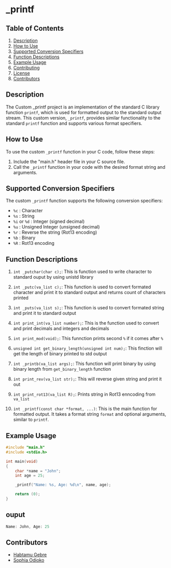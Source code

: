 # _printf

## Table of Contents
1. [Description](#description)
2. [How to Use](#how-to-use)
3. [Supported Conversion Specifiers](#supported-conversion-specifiers)
4. [Function Descriptions](#function-descriptions)
5. [Example Usage](#example-usage)
6. [Contributing](#contributing)
7. [License](#license)
8. [Contributors](#contributors)

## Description
The Custom _printf project is an implementation of the standard C library function `printf`, which is used for formatted output to the standard output stream. This custom version, `_printf`, provides similar functionality to the standard `printf` function and supports various format specifiers.

## How to Use
To use the custom `_printf` function in your C code, follow these steps:
1. Include the "main.h" header file in your C source file.
2. Call the `_printf` function in your code with the desired format string and arguments.

## Supported Conversion Specifiers
The custom `_printf` function supports the following conversion specifiers:
- `%c` : Character
- `%s` : String
- `%i` or `%d` : Integer (signed decimal)
- `%u` : Unsigned Integer (unsigned decimal)
- `%r` : Reverse the string (Rot13 encoding)
- `%b` : Binary
- `%R` : Rot13 encoding

## Function Descriptions
1. `int _putchar(char c);`: This is function used to write character to standard ouput by using unistd library

2. `int _putc(va_list c);`: This function is used to convert formated character and print it to standard output and returns count of characters printed

3. `int _puts(va_list s);`: This function is used to convert formated string and print it to standard output

4. `int print_int(va_list number);`: This is the function used to convert and print decimals and integers and decimals

5. `int print_mod(void);`: This funnction prints second `%` if it comes after `%`

6. `unsigned int get_binary_length(unsigned int num);`: This finction will get the length of binary printed to std output

7. `int _printb(va_list args);`: This function will print binary by using binary length from `get_binary_length` function

8. `int print_rev(va_list str);`: This will reverse given string and print it out

9. `int print_rot13(va_list R);`: Prints string in Rot13 enncoding from `va_list`

10. `int _printf(const char *format, ...)`: This is the main function for formatted output. It takes a format string `format` and optional arguments, similar to `printf`.


## Example Usage
```c
#include "main.h"
#include <stdio.h>

int main(void)
{
    char *name = "John";
    int age = 25;

    _printf("Name: %s, Age: %d\n", name, age);

    return (0);
}
```
## ouput
```c
Name: John, Age: 25

```

## Contributors
- [Habtamu Gebre](https://github.com/habtew16)
- [Sophia Odioko](https://github.com/Eloho23)
